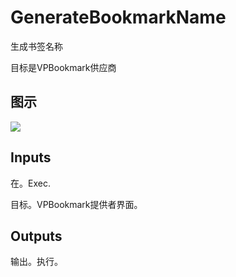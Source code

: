 # GenerateBookmarkName

生成书签名称

目标是VPBookmark供应商

## 图示

![]($-20221218-18115824.png)

## Inputs

在。Exec.

目标。VPBookmark提供者界面。 

## Outputs

输出。执行。
